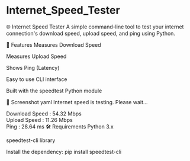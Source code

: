 # Internet_Speed_Tester
🌐 Internet Speed Tester
A simple command-line tool to test your internet connection's download speed, upload speed, and ping using Python.

🚀 Features
Measures Download Speed

Measures Upload Speed

Shows Ping (Latency)

Easy to use CLI interface

Built with the speedtest Python module

📸 Screenshot
yaml
Internet speed is testing. Please wait...

Download Speed : 54.32 Mbps  
Upload Speed   : 11.26 Mbps  
Ping           : 28.64 ms
🛠️ Requirements
Python 3.x

speedtest-cli library

Install the dependency:
 pip install speedtest-cli

